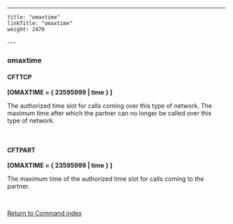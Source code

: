 ---
    title: "omaxtime"
    linkTitle: "omaxtime"
    weight: 2470
---<span id="omaxtime"></span>

### omaxtime

#### CFTTCP

****[OMAXTIME = { 23595999
&#124; time } ]****

The authorized time slot for calls coming over this type of network.
The maximum time after which the partner can no longer be called over
this type of network.

 

#### CFTPART

****[OMAXTIME = { 23595999
&#124; time } ]****

The maximum time of the authorized time
slot for calls coming to the partner.

 

[Return to Command index](../../)
